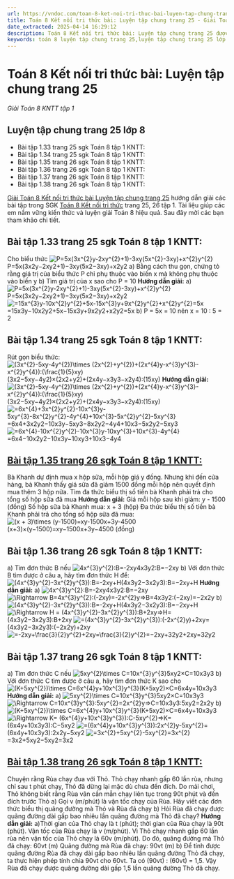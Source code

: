 ```yaml
---
url: https://vndoc.com/toan-8-ket-noi-tri-thuc-bai-luyen-tap-chung-trang-25-294792
title: Toán 8 Kết nối tri thức bài: Luyện tập chung trang 25 - Giải Toán 8 KNTT tập 1 - VnDoc.com
date_extracted: 2025-04-14 16:29:12
description: Toán 8 Kết nối tri thức bài: Luyện tập chung trang 25 được VnDoc biên soạn lời giải nhằm giúp các em nắm được nội dung bài Luyện tập chung trang 25, Toán 8 sách Kết nối tri thức. Mời các em tham khảo lời giải
keywords: toán 8 luyện tập chung trang 25,luyện tập chung trang 25 lớp 8,toán lớp 8 luyện tập chung trang 25,luyện tập chung lớp 8 trang 25,toán lớp 8 trang 25,toán 8 trang 25,toán lớp 8 tập 1 trang 25 luyện tập chung,toán lớp 8 bài luyện tập chung trang 25,luyện tập chung toán 8 trang 25,toán 8 tập 1 luyện tập chung trang 25,bài tập toán lớp 8 trang 25,toán 8 bài luyện tập chung trang 25
---
```


# Toán 8 Kết nối tri thức bài: Luyện tập chung trang 25
 _Giải Toán 8 KNTT tập 1_
## Luyện tập chung trang 25 lớp 8
  * Bài tập 1.33 trang 25 sgk Toán 8 tập 1 KNTT: 
  * Bài tập 1.34 trang 25 sgk Toán 8 tập 1 KNTT: 
  * Bài tập 1.35 trang 26 sgk Toán 8 tập 1 KNTT: 
  * Bài tập 1.36 trang 26 sgk Toán 8 tập 1 KNTT: 
  * Bài tập 1.37 trang 26 sgk Toán 8 tập 1 KNTT: 
  * Bài tập 1.38 trang 26 sgk Toán 8 tập 1 KNTT: 

[Giải Toán 8 Kết nối tri thức bài Luyện tập chung trang 25](<https://vndoc.com/toan-8-ket-noi-tri-thuc-bai-luyen-tap-chung-trang-25-294792>) hướng dẫn giải các bài tập trong SGK [Toán 8 Kết nối tri thức](<https://vndoc.com/toan-8-ket-noi-tri-thuc>) trang 25, 26 tập 1. Tài liệu giúp các em nắm vững kiến thức và luyện giải Toán 8 hiệu quả. Sau đây mời các bạn tham khảo chi tiết.
## **Bài tập 1.33 trang 25 sgk Toán 8 tập 1 KNTT:**
Cho biểu thức ![P=5x\(3x^{2}y-2xy^{2}+1\)-3xy\(5x^{2}-3xy\)+x^{2}y^{2}](https://i.vdoc.vn/data/image/blank.png)P=5x\(3x2y−2xy2+1\)−3xy\(5x2−3xy\)+x2y2
a\) Bằng cách thu gọn, chứng tỏ rằng giá trị của biểu thức P chỉ phụ thuộc vào biến x mà không phụ thuộc vào biến y
b\) Tìm giá trị của x sao cho P = 10
**Hướng dẫn giải:**
a\) ![P=5x\(3x^{2}y-2xy^{2}+1\)-3xy\(5x^{2}-3xy\)+x^{2}y^{2}](https://i.vdoc.vn/data/image/blank.png)P=5x\(3x2y−2xy2+1\)−3xy\(5x2−3xy\)+x2y2
![=15x^{3}y-10x^{2}y^{2}+5x-15x^{3}y+9x^{2}y^{2}+x^{2}y^{2}=5x](https://i.vdoc.vn/data/image/blank.png)=15x3y−10x2y2+5x−15x3y+9x2y2+x2y2=5x
b\) P = 5x = 10 nên x = 10 : 5 = 2
## **Bài tập 1.34 trang 25 sgk Toán 8 tập 1 KNTT:**
Rút gọn biểu thức:
![\(3x^{2}-5xy-4y^{2}\)\\times \(2x^{2}+y^{2}\)+\(2x^{4}y-x^{3}y^{3}-x^{2}y^{4}\):\(\\frac{1}{5}xy\)](https://i.vdoc.vn/data/image/blank.png)\(3x2−5xy−4y2\)×\(2x2+y2\)+\(2x4y−x3y3−x2y4\):\(15xy\)
**Hướng dẫn giải:**
![\(3x^{2}-5xy-4y^{2}\)\\times \(2x^{2}+y^{2}\)+\(2x^{4}y-x^{3}y^{3}-x^{2}y^{4}\):\(\\frac{1}{5}xy\)](https://i.vdoc.vn/data/image/blank.png)\(3x2−5xy−4y2\)×\(2x2+y2\)+\(2x4y−x3y3−x2y4\):\(15xy\)
![=6x^{4}+3x^{2}y^{2}-10x^{3}y-5xy^{3}-8x^{2}y^{2}-4y^{4}+10x^{3}-5x^{2}y^{2}-5xy^{3}](https://i.vdoc.vn/data/image/blank.png)=6x4+3x2y2−10x3y−5xy3−8x2y2−4y4+10x3−5x2y2−5xy3
![=6x^{4}-10x^{2}y^{2}-10x^{3}y-10xy^{3}+10x^{3}-4y^{4}](https://i.vdoc.vn/data/image/blank.png)=6x4−10x2y2−10x3y−10xy3+10x3−4y4
## [**Bài tập 1.35 trang 26 sgk Toán 8 tập 1 KNTT:**](<https://vndoc.com/ba-khanh-du-dinh-mua-x-hop-sua-moi-hop-sua-gia-y-dong-330569>)
Bà Khanh dự định mua x hộp sữa, mỗi hộp giá y đồng. Nhưng khi đến cửa hàng, bà Khanh thấy giá sữa đã giảm 1500 đồng mỗi hộp nên quyết định mua thêm 3 hộp nữa.
Tìm đa thức biểu thị số tiền bà Khanh phải trả cho tổng số hộp sữa đã mua
**Hướng dẫn giải:**
Giá mỗi hộp sau khi giảm: y - 1500 \(đồng\)
Số hộp sữa bà Khanh mua: x + 3 \(hộp\)
Đa thức biểu thị số tiền bà Khanh phải trả cho tổng số hộp sữa đã mua:
![\(x + 3\)\\times \(y-1500\)=xy-1500x+3y-4500](https://i.vdoc.vn/data/image/blank.png)\(x+3\)×\(y−1500\)=xy−1500x+3y−4500 \(đồng\)
## **Bài tập 1.36 trang 26 sgk Toán 8 tập 1 KNTT:**
a\) Tìm đơn thức B nếu ![4x^{3}y^{2}:B=-2xy](https://i.vdoc.vn/data/image/blank.png)4x3y2:B=−2xy
b\) Với đơn thức B tìm được ở câu a, hãy tìm đơn thức H để:
![\(4x^{3}y^{2}-3x^{2}y^{3}\):B=-2xy+H](https://i.vdoc.vn/data/image/blank.png)\(4x3y2−3x2y3\):B=−2xy+H
**Hướng dẫn giải:**
a\) ![4x^{3}y^{2}:B=-2xy](https://i.vdoc.vn/data/image/blank.png)4x3y2:B=−2xy
![\\Rightarrow B=4x^{3}y^{2}:\(-2xy\)=-2x^{2}y](https://i.vdoc.vn/data/image/blank.png)⇒B=4x3y2:\(−2xy\)=−2x2y
b\) ![\(4x^{3}y^{2}-3x^{2}y^{3}\):B=-2xy+H](https://i.vdoc.vn/data/image/blank.png)\(4x3y2−3x2y3\):B=−2xy+H
![\\Rightarrow H = \(4x^{3}y^{2}-3x^{2}y^{3}\):B+2xy](https://i.vdoc.vn/data/image/blank.png)⇒H=\(4x3y2−3x2y3\):B+2xy
![=\(4x^{3}y^{2}-3x^{2}y^{3}\):\(-2x^{2}y\)+2xy](https://i.vdoc.vn/data/image/blank.png)=\(4x3y2−3x2y3\):\(−2x2y\)+2xy
![=-2xy+\\frac{3}{2}y^{2}+2xy=\\frac{3}{2}y^{2}](https://i.vdoc.vn/data/image/blank.png)=−2xy+32y2+2xy=32y2
## **Bài tập 1.37 trang 26 sgk Toán 8 tập 1 KNTT:**
a\) Tìm đơn thức C nếu ![5xy^{2}\\times C=10x^{3}y^{3}](https://i.vdoc.vn/data/image/blank.png)5xy2×C=10x3y3
b\) Với đơn thức C tìm được ở câu a, hãy tìm đơn thức K sao cho
![\(K+5xy^{2}\)\\times C=6x^{4}y+10x^{3}y^{3}](https://i.vdoc.vn/data/image/blank.png)\(K+5xy2\)×C=6x4y+10x3y3
**Hướng dẫn giải:**
a\) ![5xy^{2}\\times C=10x^{3}y^{3}](https://i.vdoc.vn/data/image/blank.png)5xy2×C=10x3y3
![\\Rightarrow C=10x^{3}y^{3}:5xy^{2}=2x^{2}y](https://i.vdoc.vn/data/image/blank.png)⇒C=10x3y3:5xy2=2x2y
b\) ![\(K+5xy^{2}\)\\times C=6x^{4}y+10x^{3}y^{3}](https://i.vdoc.vn/data/image/blank.png)\(K+5xy2\)×C=6x4y+10x3y3
![\\Rightarrow K= \(6x^{4}y+10x^{3}y^{3}\):C-5xy^{2}](https://i.vdoc.vn/data/image/blank.png)⇒K=\(6x4y+10x3y3\):C−5xy2
![=\(6x^{4}y+10x^{3}y^{3}\):2x^{2}y-5xy^{2}](https://i.vdoc.vn/data/image/blank.png)=\(6x4y+10x3y3\):2x2y−5xy2
![=3x^{2}+5xy^{2}-5xy^{2}=3x^{2}](https://i.vdoc.vn/data/image/blank.png)=3x2+5xy2−5xy2=3x2
## [**Bài tập 1.38 trang 26 sgk Toán 8 tập 1 KNTT:**](<https://vndoc.com/bai-1-38-sgk-toan-8-tap-1-trang-26-ket-noi-tri-thuc-330570>)
Chuyện rằng Rùa chạy đua với Thỏ. Thỏ chạy nhanh gấp 60 lần rùa, nhưng chỉ sau t phút chạy, Thỏ đã dừng lại mặc dù chưa đến đích. Do mải chơi, Thỏ không biết rằng Rùa vãn cần mẫn chạy liên tục trong 90t phút và đến đích trước Thỏ
a\) Gọi v \(m/phút\) là vận tốc chạy của Rùa. Hãy viết các đơn thức biểu thị quãng đường mà Thỏ và Rùa đã chạy
b\) Hỏi Rùa đã chạy được quãng đường dài gấp bao nhiêu lần quãng đường mà Thỏ đã chạy?
**Hướng dẫn giải:**
a\)Thời gian của Thỏ chạy là t \(phút\); thời gian của Rùa chạy là 90t \(phút\).
Vận tốc của Rùa chạy là v \(m/phút\).
Vì Thỏ chạy nhanh gấp 60 lần rùa nên vận tốc của Thỏ chạy là 60v \(m/phút\).
Do đó, quãng đường mà Thỏ đã chạy: 60vt \(m\)
Quãng đường mà Rùa đã chạy: 90vt \(m\)
b\) Để tính được quãng đường Rùa đã chạy dài gấp bao nhiêu lần quãng đường Thỏ đã chạy, ta thực hiện phép tính chia 90vt cho 60vt.
Ta có \(90vt\) : \(60vt\) = 1,5.
Vậy Rùa đã chạy được quãng đường dài gấp 1,5 lần quãng đường Thỏ đã chạy.
